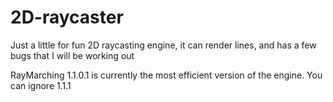 # 2D-raycaster
Just a little for fun 2D raycasting engine, it can render lines, and has a few bugs that I will be working out

RayMarching 1.1.0.1 is currently the most efficient version of the engine. You can ignore 1.1.1
